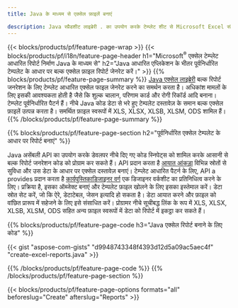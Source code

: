 ```yaml
---
title: Java के माध्यम से एक्सेल फ़ाइलें बनाएं

description: Java स्प्रैडशीट लाइब्रेरी . का उपयोग करके टेम्प्लेट शीट से Microsoft Excel स्प्रैडशीट जेनरेट करें
---
```

{{< blocks/products/pf/feature-page-wrap >}}
{{< blocks/products/pf/i18n/feature-page-header h1="Microsoft<sup>&reg;</sup> एक्सेल टेम्प्लेट आधारित रिपोर्ट निर्माण Java के माध्यम से" h2="Java आधारित एप्लिकेशन के भीतर पूर्वनिर्धारित टेम्पलेट के आधार पर बल्क एक्सेल फ़ाइल रिपोर्ट जेनरेट करें।" >}}
{{% blocks/products/pf/feature-page-summary %}}
[Java एक्सेल लाइब्रेरी](/cells/java/) बल्क रिपोर्ट जनरेशन के लिए टेम्प्लेट आधारित एक्सेल फाइल जेनरेट करने का समर्थन करता है। अधिकांश मामलों के लिए इसकी आवश्यकता होती है जैसे कि शुल्क चालान, परिणाम कार्ड और रोगी रिकॉर्ड आदि बनाना। टेम्प्लेट पूर्वनिर्धारित पैटर्न हैं। नीचे Java कोड डेटा से भरे हुए टेम्पलेट दस्तावेज़ के समान बल्क एक्सेल फ़ाइलें उत्पन्न करता है। समर्थित फ़ाइल स्वरूपों में XLS, XLSX, XLSB, XLSM, ODS शामिल हैं।
{{% /blocks/products/pf/feature-page-summary %}}

{{% blocks/products/pf/feature-page-section h2="पूर्वनिर्धारित एक्सेल टेम्पलेट के आधार पर रिपोर्ट बनाएं" %}}

Java असेंबली API का उपयोग करके डेवलपर नीचे दिए गए कोड स्निपेट्स को शामिल करके आसानी से बल्क रिपोर्ट जनरेशन कोड को प्रोग्राम कर सकते हैं। API प्रदान करता है [आयात आंकड़ा](https://docs.aspose.com/cells/java/import-and-export-data/) विभिन्न स्रोतों से सुविधा और उस डेटा के आधार पर एक्सेल दस्तावेज़ बनाएं। टेम्प्लेट आधारित पैटर्न के लिए, API a provides प्रदान करता है [कार्यपुस्तिकाडिजाइनर वर्ग](https://reference.aspose.com/cells/java/com.aspose.cells/WorkbookDesigner) एक डिजाइनर वर्कशीट का प्रतिनिधित्व करने के लिए। प्रक्रिया है, इसका ऑब्जेक्ट बनाएं और टेम्पलेट फ़ाइल खोलने के लिए इसका इस्तेमाल करें। डेटा स्रोत सेट करें, जो कि ऐरे, डेटाटेबल, जेसन इत्यादि हो सकता है। डेटा आयात करने और फ़ाइल को वांछित प्रारूप में सहेजने के लिए इसे संसाधित करें। प्रोग्रामर नीचे सूचीबद्ध लिंक के रूप में XLS, XLSX, XLSB, XLSM, ODS सहित अन्य फ़ाइल स्वरूपों में डेटा को रिपोर्ट में इकट्ठा कर सकते हैं।



{{% blocks/products/pf/feature-page-code h3="Java एक्सेल रिपोर्ट बनाने के लिए कोड" %}}

{{< gist "aspose-com-gists" "d9948743348f4393d12d5a09ac5aec4f" "create-excel-reports.java" >}}

{{% /blocks/products/pf/feature-page-code %}}
{{% /blocks/products/pf/feature-page-section %}}

{{< blocks/products/pf/feature-page-options formats="all" beforeslug="Create" afterslug="Reports" >}}

